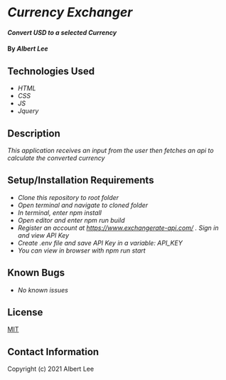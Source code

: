 # _Currency Exchanger_

#### _Convert USD to a selected Currency_

#### By _Albert Lee_

## Technologies Used

* _HTML_
* _CSS_
* _JS_
* _Jquery_

## Description

_This application receives an input from the user then fetches an api to calculate the converted currency_

## Setup/Installation Requirements

* _Clone this repository to root folder_
* _Open terminal and navigate to cloned folder_
* _In terminal, enter npm install_
* _Open editor and enter npm run build_
* _Register an account at https://www.exchangerate-api.com/ . Sign in and view API Key_
* _Create .env file and save API Key in a variable: API_KEY_
* _You can view in browser with npm run start_

## Known Bugs

* _No known issues_

## License

[MIT](https://opensource.org/licenses/MIT)

## Contact Information

Copyright (c) 2021 Albert Lee